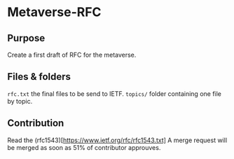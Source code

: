 # Metaverse-RFC

## Purpose 

Create a first draft of RFC for the metaverse.

## Files & folders
`rfc.txt` the final files to be send to IETF.
`topics/` folder containing one file by topic.


## Contribution

Read the (rfc1543)[https://www.ietf.org/rfc/rfc1543.txt]
A merge request will be merged as soon as 51% of contributor approuves.
